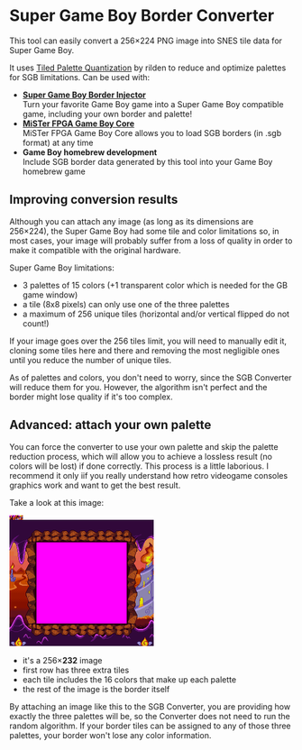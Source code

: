 # Super Game Boy Border Converter
This tool can easily convert a 256&times;224 PNG image into SNES tile data for Super Game Boy.

It uses [Tiled Palette Quantization](https://rilden.github.io/tiledpalettequant/) by rilden to reduce and optimize palettes for SGB limitations.
Can be used with:

- **<a href="https://github.com/marcrobledo/super-game-boy-border-injector" target="_blank">Super Game Boy Border Injector</a>**<br/>
  Turn your favorite Game Boy game into a Super Game Boy compatible game, including your own border and palette!
- **<a href="https://github.com/MiSTer-devel/Gameboy_MiSTer?tab=readme-ov-file#custom-borders" target="_blank">MiSTer FPGA Game Boy Core</a>**<br/>
  MiSTer FPGA Game Boy Core allows you to load SGB borders (in .sgb format) at any time
- **Game Boy homebrew development**<br/>
  Include SGB border data generated by this tool into your Game Boy homebrew game


## Improving conversion results
Although you can attach any image (as long as its dimensions are 256&times;224), the Super Game Boy had some tile and color limitations so, in most cases, your image will probably suffer from a loss of quality in order to make it compatible with the original hardware.

Super Game Boy limitations:
- 3 palettes of 15 colors (+1 transparent color which is needed for the GB game window)
- a tile (8x8 pixels) can only use one of the three palettes
- a maximum of 256 unique tiles (horizontal and/or vertical flipped do not count!)

If your image goes over the 256 tiles limit, you will need to manually edit it, cloning some tiles here and there and removing the most negligible ones until you reduce the number of unique tiles.

As of palettes and colors, you don't need to worry, since the SGB Converter will reduce them for you.
However, the algorithm isn't perfect and the border might lose quality if it's too complex.

## Advanced: attach your own palette
You can force the converter to use your own palette and skip the palette reduction process, which will allow you to achieve a lossless result (no colors will be lost) if done correctly.
This process is a little laborious. I recommend it only iif you really understand how retro videogame consoles graphics work and want to get the best result.

Take a look at this image:

![SGB converter advanced example](https://github.com/marcrobledo/super-game-boy-border-converter/blob/main/assets/example_advanced.png?raw=true)

- it's a 256&times;**232** image
- first row has three extra tiles
- each tile includes the 16 colors that make up each palette
- the rest of the image is the border itself

By attaching an image like this to the SGB Converter, you are providing how exactly the three palettes will be, so the Converter does not need to run the random algorithm. If your border tiles can be assigned to any of those three palettes, your border won't lose any color information.

